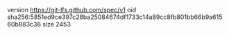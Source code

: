 version https://git-lfs.github.com/spec/v1
oid sha256:5851ed9ce397c28ba25084674df1733c14a89cc8fb801bb66b9a61560b883c36
size 2453
